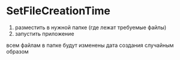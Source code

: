 # SetFileCreationTime

1) разместить в нужной папке (где лежат требуемые файлы)
2) запустить приложение

всем файлам в папке будут изменены дата создания случайным образом 
